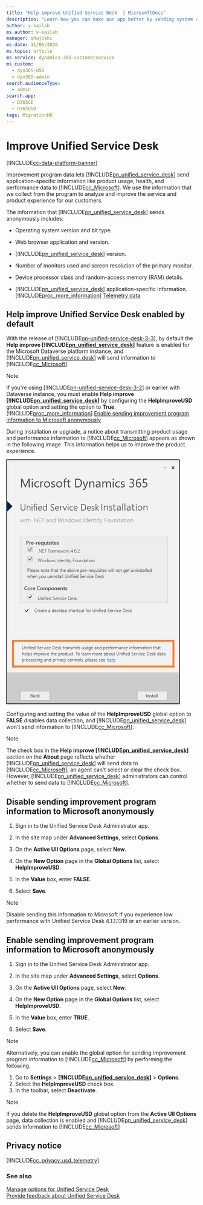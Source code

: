 ```yaml
---
title: "Help improve Unified Service Desk  | MicrosoftDocs"
description: "Learn how you can make our app better by sending system and application information to Microsoft."
author: v-sailab
ms.author: v-sailab
manager: shujoshi
ms.date: 11/06/2020
ms.topic: article
ms.service: dynamics-365-customerservice
ms.custom: 
  - dyn365-USD
  - dyn365-admin
search.audienceType: 
  - admin
search.app: 
  - D365CE
  - D365USD
tags: MigrationHO
---
```

# Improve Unified Service Desk

[!INCLUDE[cc-data-platform-banner](../../includes/cc-data-platform-banner.md)]

Improvement program data lets [!INCLUDE[pn_unified_service_desk](../../includes/pn-unified-service-desk.md)] send application-specific information like product usage, health, and performance data to [!INCLUDE[cc_Microsoft](../../includes/cc-microsoft.md)]. We use the information that we collect from the program to analyze and improve the service and product experience for our customers.
  
The information that [!INCLUDE[pn_unified_service_desk](../../includes/pn-unified-service-desk.md)] sends anonymously includes:  
  
- Operating system version and bit type.  
  
- Web browser application and version.  
  
- [!INCLUDE[pn_unified_service_desk](../../includes/pn-unified-service-desk.md)] version.  
  
- Number of monitors used and screen resolution of the primary monitor.  
  
- Device processor class and random-access memory (RAM) details.

- [!INCLUDE[pn_unified_service_desk](../../includes/pn-unified-service-desk.md)] application-specific information. [!INCLUDE[proc_more_information](../../includes/proc-more-information.md)] [Telemetry data](../admin/comply-unified-service-desk-data-gdpr.md#telemetry-data)

## Help improve Unified Service Desk enabled by default

With the release of [!INCLUDE[pn-unified-service-desk-3-3](../../includes/pn-unified-service-desk-3-3.md)], by default the **Help improve [!INCLUDE[pn_unified_service_desk](../../includes/pn-unified-service-desk.md)]** feature is enabled for the Microsoft Dataverse platform instance, and [!INCLUDE[pn_unified_service_desk](../../includes/pn-unified-service-desk.md)] will send information to [!INCLUDE[cc_Microsoft](../../includes/cc-microsoft.md)].

> [!Note]
> If you're using [!INCLUDE[pn-unified-service-desk-3-2](../../includes/pn-unified-service-desk-3-2.md)] or earlier with Dataverse instance, you must enable **Help improve [!INCLUDE[pn_unified_service_desk](../../includes/pn-unified-service-desk.md)]** by configuring the **HelpImproveUSD** global option and setting the option to **True**. [!INCLUDE[proc_more_information](../../includes/proc-more-information.md)] [Enable sending improvement program information to Microsoft anonymously](#enable-sending-improvement-program-information-to-microsoft-anonymously)

During installation or upgrade, a notice about transmitting product usage and performance information to [!INCLUDE[cc_Microsoft](../../includes/cc-microsoft.md)] appears as shown in the following image. This information helps  us to improve the product experience.

![Transmitting usage and performance information](../media/helpimprove-usd-install.PNG "Transmitting usage and performance information")


Configuring and setting the value of the **HelpImproveUSD** global option to **FALSE** disables data collection, and [!INCLUDE[pn_unified_service_desk](../../includes/pn-unified-service-desk.md)] won't send information to [!INCLUDE[cc_Microsoft](../../includes/cc-microsoft.md)].

> [!Note]
>  The check box in the **Help improve [!INCLUDE[pn_unified_service_desk](../../includes/pn-unified-service-desk.md)]** section on the **About** page reflects whether [!INCLUDE[pn_unified_service_desk](../../includes/pn-unified-service-desk.md)] will send data to [!INCLUDE[cc_Microsoft](../../includes/cc-microsoft.md)]; an agent can't select or clear the check box. However, [!INCLUDE[pn_unified_service_desk](../../includes/pn-unified-service-desk.md)] administrators can control whether to send data to [!INCLUDE[cc_Microsoft](../../includes/cc-microsoft.md)].

<a name="Disable_ImproveUSD"></a>   
## Disable sending improvement program information to Microsoft anonymously
  
1. Sign in to the Unified Service Desk Administrator app.

2. In the site map under **Advanced Settings**, select **Options**.

3. On the **Active UII Options** page, select **New**.
  
4. On the **New Option** page in the **Global Options** list, select **HelpImproveUSD**.
  
5. In the **Value** box, enter **FALSE**.
  
6. Select **Save**.
  
> [!Note]
> Disable sending this information to Microsoft if you experience low performance with Unified Service Desk 4.1.1.1319 or an earlier version.

<a name="Enable_ImproveUSD"></a>   
## Enable sending improvement program information to Microsoft anonymously

1. Sign in to the Unified Service Desk Administrator app. 

2. In the site map under **Advanced Settings**, select **Options**.

3. On the **Active UII Options** page, select **New**.  
  
4. On the **New Option** page in the **Global Options** list, select **HelpImproveUSD**.
  
5. In the **Value** box, enter **TRUE**.
  
6. Select **Save**.

> [!NOTE]
> Alternatively, you can enable the global option for sending improvement program information to [!INCLUDE[cc_Microsoft](../../includes/cc-microsoft.md)] by performing the following.
> 1. Go to **Settings** > **[!INCLUDE[pn_unified_service_desk](../../includes/pn-unified-service-desk.md)]** > **Options**.
> 2. Select the **HelpImproveUSD** check box.
> 3. In the toolbar, select **Deactivate**.

> [!Note]
> If you delete the **HelpImproveUSD** global option from the **Active UII Options** page, data collection is enabled and [!INCLUDE[pn_unified_service_desk](../../includes/pn-unified-service-desk.md)] sends information to [!INCLUDE[cc_Microsoft](../../includes/cc-microsoft.md)]
  
## Privacy notice

[!INCLUDE[cc_privacy_usd_telemetry](../../includes/cc-privacy-usd-telemetry.md)]
  
### See also

[Manage options for Unified Service Desk](../../unified-service-desk/admin/manage-options-unified-service-desk.md)  
[Provide feedback about Unified Service Desk](../admin/provide-feedback.md)

